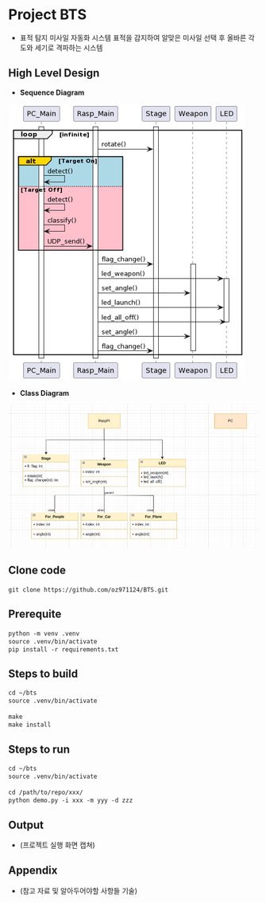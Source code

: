 # Project BTS

* 표적 탐지 미사일 자동화 시스템
표적을 감지하여 알맞은 미사일 선택 후 올바른 각도와 세기로 격파하는 시스템

## High Level Design

- **Sequence Diagram**

![](./Documents/sequence_diagram_v3.png)

- **Class Diagram**

![](./Documents/class_diagram_v3.png)


## Clone code

```shell
git clone https://github.com/oz971124/BTS.git
```

## Prerequite

```shell
python -m venv .venv
source .venv/bin/activate
pip install -r requirements.txt
```

## Steps to build

```shell
cd ~/bts
source .venv/bin/activate

make
make install
```

## Steps to run

```shell
cd ~/bts
source .venv/bin/activate

cd /path/to/repo/xxx/
python demo.py -i xxx -m yyy -d zzz
```

## Output

* (프로젝트 실행 화면 캡쳐)



## Appendix

* (참고 자료 및 알아두어야할 사항들 기술)
